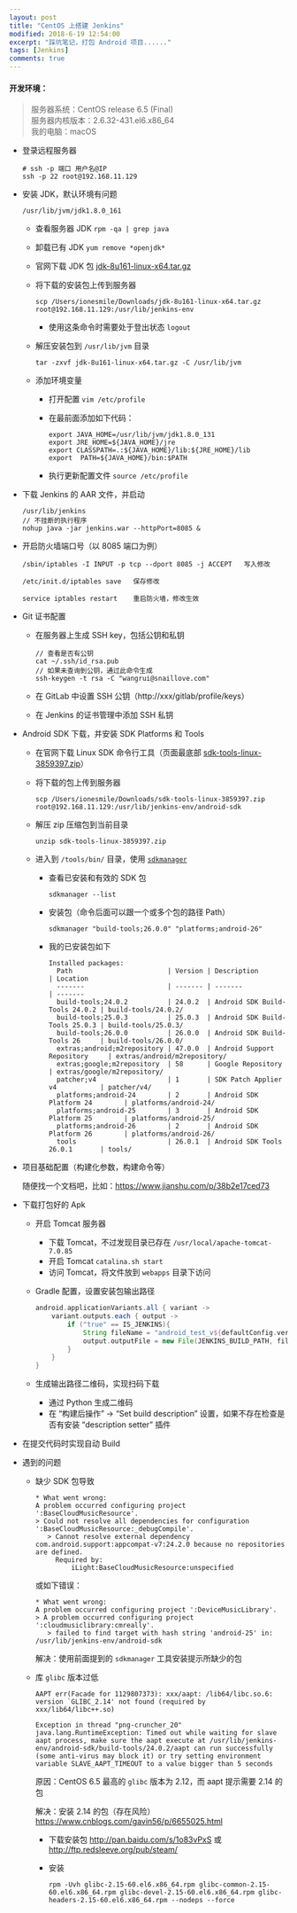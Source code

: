 ```yaml
---
layout: post
title: "CentOS 上搭建 Jenkins"
modified: 2018-6-19 12:54:00
excerpt: "踩坑笔记，打包 Android 项目......"
tags: [Jenkins]
comments: true
---  
```


#### 开发环境：  

> 服务器系统：CentOS release 6.5 (Final)   
> 服务器内核版本：2.6.32-431.el6.x86_64   
> 我的电脑：macOS    


- 登录远程服务器

	```shell
	# ssh -p 端口 用户名@IP
	ssh -p 22 root@192.168.11.129
	```
	
- 安装 JDK，默认环境有问题
	
	```
	/usr/lib/jvm/jdk1.8.0_161
	```
	
	- 查看服务器 JDK	`rpm -qa | grep java`
	- 卸载已有 JDK		`yum remove *openjdk*`
	- 官网下载 JDK 包 [jdk-8u161-linux-x64.tar.gz](http://www.oracle.com/technetwork/java/javase/downloads/jdk8-downloads-2133151.html)
	- 将下载的安装包上传到服务器
		
		```shell
		scp /Users/ionesmile/Downloads/jdk-8u161-linux-x64.tar.gz root@192.168.11.129:/usr/lib/jenkins-env
		```
		
		- 使用这条命令时需要处于登出状态 `logout`
	
	- 解压安装包到 `/usr/lib/jvm` 目录
		
		```
		tar -zxvf jdk-8u161-linux-x64.tar.gz -C /usr/lib/jvm
		```
	- 添加环境变量

		- 打开配置 `vim /etc/profile`
		- 在最前面添加如下代码：

			```
			export JAVA_HOME=/usr/lib/jvm/jdk1.8.0_131  
			export JRE_HOME=${JAVA_HOME}/jre  
			export CLASSPATH=.:${JAVA_HOME}/lib:${JRE_HOME}/lib  
			export  PATH=${JAVA_HOME}/bin:$PATH
			```
		- 执行更新配置文件 `source /etc/profile`

- 下载 Jenkins 的 AAR 文件，并启动

	```
	/usr/lib/jenkins
	// 不挂断的执行程序
	nohup java -jar jenkins.war --httpPort=8085 &
	```

- 开启防火墙端口号（以 8085 端口为例）

	```
    /sbin/iptables -I INPUT -p tcp --dport 8085 -j ACCEPT   写入修改
 
    /etc/init.d/iptables save   保存修改
 
    service iptables restart    重启防火墙，修改生效
	```

- Git 证书配置
	
	- 在服务器上生成 SSH key，包括公钥和私钥

		```
		// 查看是否有公钥
		cat ~/.ssh/id_rsa.pub
		// 如果未查询到公钥，通过此命令生成
		ssh-keygen -t rsa -C "wangrui@snaillove.com"
		```
		
	- 在 GitLab 中设置 SSH 公钥（http://xxx/gitlab/profile/keys）
	- 在 Jenkins 的证书管理中添加 SSH 私钥

- Android SDK 下载，并安装 SDK Platforms 和 Tools

	- 在官网下载 Linux SDK 命令行工具（页面最底部 [sdk-tools-linux-3859397.zip](https://developer.android.com/studio/index.html)）
	- 将下载的包上传到服务器

		```
		scp /Users/ionesmile/Downloads/sdk-tools-linux-3859397.zip root@192.168.11.129:/usr/lib/jenkins-env/android-sdk
		```
	- 解压 zip 压缩包到当前目录

		```
		unzip sdk-tools-linux-3859397.zip 
		```
		
	- 进入到 `/tools/bin/` 目录，使用 [`sdkmanager`](https://developer.android.com/studio/command-line/sdkmanager.html#options)

		- 查看已安装和有效的 SDK 包

			```
			sdkmanager --list
			```
		- 安装包（命令后面可以跟一个或多个包的路径 Path）

			```
			sdkmanager "build-tools;26.0.0" "platforms;android-26"
			```

		- 我的已安装包如下
		
			```
			Installed packages:
			  Path                        | Version | Description                    | Location                    
			  -------                     | ------- | -------                        | -------                     
			  build-tools;24.0.2          | 24.0.2  | Android SDK Build-Tools 24.0.2 | build-tools/24.0.2/         
			  build-tools;25.0.3          | 25.0.3  | Android SDK Build-Tools 25.0.3 | build-tools/25.0.3/         
			  build-tools;26.0.0          | 26.0.0  | Android SDK Build-Tools 26     | build-tools/26.0.0/         
			  extras;android;m2repository | 47.0.0  | Android Support Repository     | extras/android/m2repository/
			  extras;google;m2repository  | 58      | Google Repository              | extras/google/m2repository/ 
			  patcher;v4                  | 1       | SDK Patch Applier v4           | patcher/v4/                 
			  platforms;android-24        | 2       | Android SDK Platform 24        | platforms/android-24/       
			  platforms;android-25        | 3       | Android SDK Platform 25        | platforms/android-25/       
			  platforms;android-26        | 2       | Android SDK Platform 26        | platforms/android-26/       
			  tools                       | 26.0.1  | Android SDK Tools 26.0.1       | tools/                      
			```

- 项目基础配置（构建化参数，构建命令等）

	随便找一个文档吧，比如：<https://www.jianshu.com/p/38b2e17ced73>

- 下载打包好的 Apk
	- 开启 Tomcat 服务器

		- 下载 Tomcat，不过发现目录已存在 `/usr/local/apache-tomcat-7.0.85`
		- 开启 Tomcat `catalina.sh start`
		- 访问 Tomcat，将文件放到 `webapps` 目录下访问
	
	- Gradle 配置，设置安装包输出路径

		```gradle
		android.applicationVariants.all { variant ->
	        variant.outputs.each { output ->
	            if ("true" == IS_JENKINS){
	                String fileName = "android_test_v${defaultConfig.versionName}_${new Date().format("yyyyMMdd")}_${variant.buildType.name}.apk"
	                output.outputFile = new File(JENKINS_BUILD_PATH, fileName)
	            }
	        }
	    }
		```
	
	- 生成输出路径二维码，实现扫码下载
		- 通过 Python 生成二维码
		- 在 “构建后操作” -> “Set build description” 设置，如果不存在检查是否有安装 “description setter” 插件
	
	
- 在提交代码时实现自动 Build



- 遇到的问题

	- 缺少 SDK 包导致

		```
		* What went wrong:
		A problem occurred configuring project ':BaseCloudMusicResource'.
		> Could not resolve all dependencies for configuration ':BaseCloudMusicResource:_debugCompile'.
		   > Cannot resolve external dependency com.android.support:appcompat-v7:24.2.0 because no repositories are defined.
		     Required by:
		         iLight:BaseCloudMusicResource:unspecified
		```	
		
		或如下错误：
		
		```
		* What went wrong:
		A problem occurred configuring project ':DeviceMusicLibrary'.
		> A problem occurred configuring project ':cloudmusiclibrary:cmreally'.
		   > failed to find target with hash string 'android-25' in: /usr/lib/jenkins-env/android-sdk
		```

		解决：使用前面提到的 `sdkmanager` 工具安装提示所缺少的包
		
	
	- 库 `glibc` 版本过低

		```
		AAPT err(Facade for 1129807373): xxx/aapt: /lib64/libc.so.6: version `GLIBC_2.14' not found (required by xxx/lib64/libc++.so)

		Exception in thread "png-cruncher_20" java.lang.RuntimeException: Timed out while waiting for slave aapt process, make sure the aapt execute at /usr/lib/jenkins-env/android-sdk/build-tools/24.0.2/aapt can run successfully (some anti-virus may block it) or try setting environment variable SLAVE_AAPT_TIMEOUT to a value bigger than 5 seconds
		```	
		
		原因：CentOS 6.5 最高的 `glibc` 版本为 2.12，而 aapt 提示需要 2.14 的包
		
		解决：安装 2.14 的包（存在风险）<https://www.cnblogs.com/gavin56/p/6655025.html>
		
		- 下载安装包 <http://pan.baidu.com/s/1o83vPxS> 或 <http://ftp.redsleeve.org/pub/steam/>
		- 安装

			```
			rpm -Uvh glibc-2.15-60.el6.x86_64.rpm glibc-common-2.15-60.el6.x86_64.rpm glibc-devel-2.15-60.el6.x86_64.rpm glibc-headers-2.15-60.el6.x86_64.rpm --nodeps --force
			```